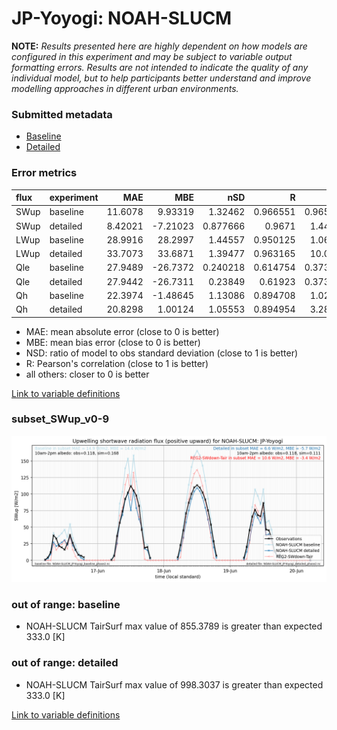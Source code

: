 # JP-Yoyogi: NOAH-SLUCM

**NOTE:** *Results presented here are highly dependent on how models are configured in this experiment and may be subject to variable output formatting errors. Results are not intended to indicate the quality of any individual model, but to help participants better understand and improve modelling approaches in different urban environments.*

### Submitted metadata

- [Baseline](NOAH-SLUCM_JP-Yoyogi_baseline_attrs.md)
- [Detailed](NOAH-SLUCM_JP-Yoyogi_detailed_attrs.md)

### Error metrics

| flux   | experiment   |      MAE |       MBE |      nSD |        R |       5th |    95th |    RMSE |    cRMSE |     AMBE |     1-nSD |       1-R |   nSkewness |   nKurtosis |   Overlap |
|:-------|:-------------|---------:|----------:|---------:|---------:|----------:|--------:|--------:|---------:|---------:|----------:|----------:|------------:|------------:|----------:|
| SWup   | baseline     | 11.6078  |   9.93319 | 1.32462  | 0.966551 |  0.965878 | 35.5604 | 17.7196 | 0.440443 |  9.93319 | 0.324614  | 0.0334495 |   0.202505  |   0.290086  | 0.143866  |
| SWup   | detailed     |  8.42021 |  -7.21023 | 0.877666 | 0.9671   |  1.44116  | 11.0547 | 11.5195 | 0.269659 |  7.21023 | 0.122335  | 0.0328999 |   0.198473  |   0.281451  | 0.106563  |
| LWup   | baseline     | 28.9916  |  28.2997  | 1.44557  | 0.950125 |  1.06598  | 87.5254 | 40.9907 | 0.585432 | 28.2997  | 0.445572  | 0.0498746 |   2.11491   |   1.66006   | 0.129792  |
| LWup   | detailed     | 33.7073  |  33.6871  | 1.39477  | 0.963165 | 10.0262   | 85.363  | 42.4066 | 0.508525 | 33.6871  | 0.394772  | 0.0368347 |   1.85685   |   1.40965   | 0.160906  |
| Qle    | baseline     | 27.9489  | -26.7372  | 0.240218 | 0.614754 |  0.373481 | 84.6064 | 42.7111 | 0.873129 | 26.7372  | 0.759782  | 0.385246  |   1.64512   |  14.6877    | 0.586161  |
| Qle    | detailed     | 27.9442  | -26.7311  | 0.23849  | 0.61923  |  0.373481 | 84.5784 | 42.693  | 0.87265  | 26.7311  | 0.76151   | 0.38077   |   1.36224   |  11.2272    | 0.583986  |
| Qh     | baseline     | 22.3974  |  -1.48645 | 1.13086  | 0.894708 |  1.02591  | 23.3253 | 33.402  | 0.505237 |  1.48645 | 0.130858  | 0.105292  |   0.104178  |   0.0864849 | 0.162746  |
| Qh     | detailed     | 20.8298  |   1.00124 | 1.05553  | 0.894954 |  3.28309  | 13.9674 | 31.3333 | 0.474175 |  1.00124 | 0.0555252 | 0.105046  |   0.0776207 |   0.0715587 | 0.0674335 |

 - MAE: mean absolute error (close to 0 is better)
 - MBE: mean bias error (close to 0 is better)
 - NSD: ratio of model to obs standard deviation (close to 1 is better)
 - R: Pearson's correlation (close to 1 is better)
 - all others: closer to 0 is better

[Link to variable definitions](../modelattrs/variable_definitions.md)

### <a name="subset_swup_v0-9"></a>subset_SWup_v0-9
[![NOAH-SLUCM_JP-Yoyogi_subset_SWup_v0-9.png](NOAH-SLUCM_JP-Yoyogi_subset_SWup_v0-9.png)](NOAH-SLUCM_JP-Yoyogi_subset_SWup_v0-9.png)

### out of range: baseline

 - NOAH-SLUCM TairSurf max value of 855.3789 is greater than expected 333.0 [K]

### out of range: detailed

 - NOAH-SLUCM TairSurf max value of 998.3037 is greater than expected 333.0 [K]


[Link to variable definitions](../modelattrs/variable_definitions.md)


